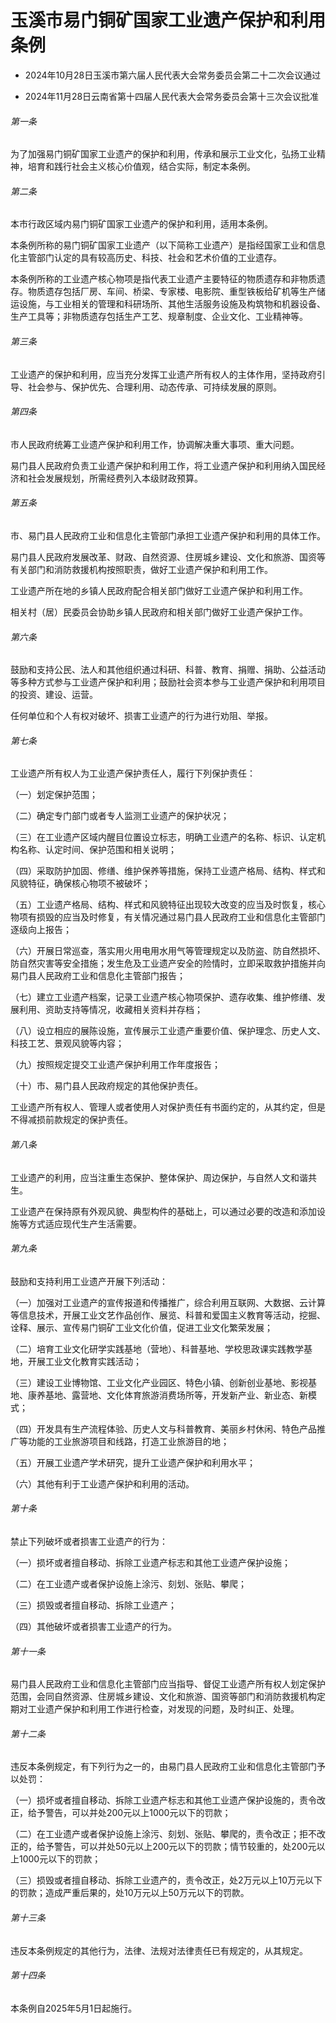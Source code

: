 # 玉溪市易门铜矿国家工业遗产保护和利用条例

- 2024年10月28日玉溪市第六届人民代表大会常务委员会第二十二次会议通过

- 2024年11月28日云南省第十四届人民代表大会常务委员会第十三次会议批准

<!-- INFO END -->

###### 第一条

为了加强易门铜矿国家工业遗产的保护和利用，传承和展示工业文化，弘扬工业精神，培育和践行社会主义核心价值观，结合实际，制定本条例。

###### 第二条

本市行政区域内易门铜矿国家工业遗产的保护和利用，适用本条例。

本条例所称的易门铜矿国家工业遗产（以下简称工业遗产）是指经国家工业和信息化主管部门认定的具有较高历史、科技、社会和艺术价值的工业遗存。

本条例所称的工业遗产核心物项是指代表工业遗产主要特征的物质遗存和非物质遗存。物质遗存包括厂房、车间、桥梁、专家楼、电影院、重型铁板给矿机等生产储运设施，与工业相关的管理和科研场所、其他生活服务设施及构筑物和机器设备、生产工具等；非物质遗存包括生产工艺、规章制度、企业文化、工业精神等。

###### 第三条

工业遗产的保护和利用，应当充分发挥工业遗产所有权人的主体作用，坚持政府引导、社会参与、保护优先、合理利用、动态传承、可持续发展的原则。

###### 第四条

市人民政府统筹工业遗产保护和利用工作，协调解决重大事项、重大问题。

易门县人民政府负责工业遗产保护和利用工作，将工业遗产保护和利用纳入国民经济和社会发展规划，所需经费列入本级财政预算。

###### 第五条

市、易门县人民政府工业和信息化主管部门承担工业遗产保护和利用的具体工作。

易门县人民政府发展改革、财政、自然资源、住房城乡建设、文化和旅游、国资等有关部门和消防救援机构按照职责，做好工业遗产保护和利用工作。

工业遗产所在地的乡镇人民政府配合相关部门做好工业遗产保护和利用工作。

相关村（居）民委员会协助乡镇人民政府和相关部门做好工业遗产保护工作。

###### 第六条

鼓励和支持公民、法人和其他组织通过科研、科普、教育、捐赠、捐助、公益活动等多种方式参与工业遗产保护和利用；鼓励社会资本参与工业遗产保护和利用项目的投资、建设、运营。

任何单位和个人有权对破坏、损害工业遗产的行为进行劝阻、举报。

###### 第七条

工业遗产所有权人为工业遗产保护责任人，履行下列保护责任：

（一）划定保护范围；

（二）确定专门部门或者专人监测工业遗产的保护状况；

（三）在工业遗产区域内醒目位置设立标志，明确工业遗产的名称、标识、认定机构名称、认定时间、保护范围和相关说明；

（四）采取防护加固、修缮、维护保养等措施，保持工业遗产格局、结构、样式和风貌特征，确保核心物项不被破坏；

（五）工业遗产格局、结构、样式和风貌特征出现较大改变的应当及时恢复，核心物项有损毁的应当及时修复，有关情况通过易门县人民政府工业和信息化主管部门逐级向上报告；

（六）开展日常巡查，落实用火用电用水用气等管理规定以及防盗、防自然损坏、防自然灾害等安全措施；发生危及工业遗产安全的险情时，立即采取救护措施并向易门县人民政府工业和信息化主管部门报告；

（七）建立工业遗产档案，记录工业遗产核心物项保护、遗存收集、维护修缮、发展利用、资助支持等情况，收藏相关资料并存档；

（八）设立相应的展陈设施，宣传展示工业遗产重要价值、保护理念、历史人文、科技工艺、景观风貌等内容；

（九）按照规定提交工业遗产保护利用工作年度报告；

（十）市、易门县人民政府规定的其他保护责任。

工业遗产所有权人、管理人或者使用人对保护责任有书面约定的，从其约定，但是不得减损前款规定的保护责任。

###### 第八条

工业遗产的利用，应当注重生态保护、整体保护、周边保护，与自然人文和谐共生。

工业遗产在保持原有外观风貌、典型构件的基础上，可以通过必要的改造和添加设施等方式适应现代生产生活需要。

###### 第九条

鼓励和支持利用工业遗产开展下列活动：

（一）加强对工业遗产的宣传报道和传播推广，综合利用互联网、大数据、云计算等信息技术，开展工业文艺作品创作、展览、科普和爱国主义教育等活动，挖掘、诠释、展示、宣传易门铜矿工业文化价值，促进工业文化繁荣发展；

（二）培育工业文化研学实践基地（营地）、科普基地、学校思政课实践教学基地，开展工业文化教育实践活动；

（三）建设工业博物馆、工业文化产业园区、特色小镇、创新创业基地、影视基地、康养基地、露营地、文化体育旅游消费场所等，开发新产业、新业态、新模式；

（四）开发具有生产流程体验、历史人文与科普教育、美丽乡村休闲、特色产品推广等功能的工业旅游项目和线路，打造工业旅游目的地；

（五）开展工业遗产学术研究，提升工业遗产保护和利用水平；

（六）其他有利于工业遗产保护和利用的活动。

###### 第十条

禁止下列破坏或者损害工业遗产的行为：

（一）损坏或者擅自移动、拆除工业遗产标志和其他工业遗产保护设施；

（二）在工业遗产或者保护设施上涂污、刻划、张贴、攀爬；

（三）损毁或者擅自移动、拆除工业遗产；

（四）其他破坏或者损害工业遗产的行为。

###### 第十一条

易门县人民政府工业和信息化主管部门应当指导、督促工业遗产所有权人划定保护范围，会同自然资源、住房城乡建设、文化和旅游、国资等部门和消防救援机构定期对工业遗产保护和利用工作进行检查，对发现的问题，及时纠正、处理。

###### 第十二条

违反本条例规定，有下列行为之一的，由易门县人民政府工业和信息化主管部门予以处罚：

（一）损坏或者擅自移动、拆除工业遗产标志和其他工业遗产保护设施的，责令改正，给予警告，可以并处200元以上1000元以下的罚款；

（二）在工业遗产或者保护设施上涂污、刻划、张贴、攀爬的，责令改正；拒不改正的，给予警告，可以并处50元以上200元以下的罚款；情节较重的，处200元以上1000元以下的罚款；

（三）损毁或者擅自移动、拆除工业遗产的，责令改正，处2万元以上10万元以下的罚款；造成严重后果的，处10万元以上50万元以下的罚款。

###### 第十三条

违反本条例规定的其他行为，法律、法规对法律责任已有规定的，从其规定。

###### 第十四条

本条例自2025年5月1日起施行。
